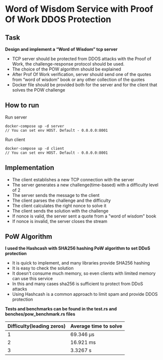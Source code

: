# Word of Wisdom Service with Proof Of Work DDOS Protection

## Task

**Design and implement a “Word of Wisdom” tcp server**

- TCP server should be protected from DDOS attacks with the Proof of Work, the challenge-response protocol should be used.
- The choice of the POW algorithm should be explained
- After Prof Of Work verification, server should send one of the quotes from “word of wisdom” book or any other collection of the quotes
- Docker file should be provided both for the server and for the client that solves the POW challenge

## How to run

Run server
```
docker-compose up -d server
// You can set env HOST. Default - 0.0.0.0:8001
```

Run client
```
docker-compose up -d client
// You can set env HOST. Default - 0.0.0.0:8001
```

## Implementation

- The client establishes a new TCP connection with the server
- The server generates a new challenge(time-based) with a difficulty level of 2
- The server sends the message to the client
- The client parses the challenge and the difficulty
- The client calculates the right nonce to solve it
- The client sends the solution with the challenge
- If nonce is valid, the server sent a quote from a "word of wisdom" book
- If nonce is invalid, the server closes the stream

## PoW Algorithm

**I used the Hashcash with SHA256 hashing PoW algorithm to set DDoS protection**

- It is quick to implement, and many libraries provide SHA256 hashing
- It is easy to check the solution
- It doesn't consume much memory, so even clients with limited memory can use this service
- In this and many cases sha256 is sufficient to protect from DDoS attacks
- Using Hashcash is a common approach to limit spam and provide DDOS protection

**Tests and benchmarks can be found in the test.rs and benches/pow_benchmark.rs files**

| Difficulty(leading zeros) | Average time to solve |
|---------------------------|-----------------------|
| 1                         | 69.346 µs             |
| 2                         | 16.921 ms             |
| 3                         | 3.3267 s              |
